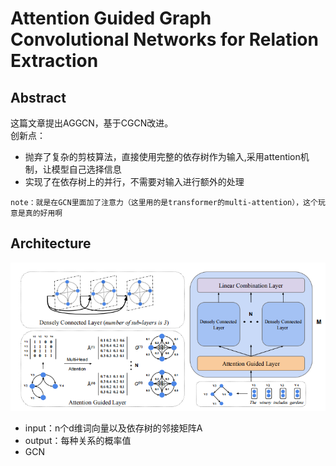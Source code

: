 # Attention Guided Graph Convolutional Networks for Relation Extraction
## Abstract
这篇文章提出AGGCN，基于CGCN改进。<br>
创新点：
* 抛弃了复杂的剪枝算法，直接使用完整的依存树作为输入,采用attention机制，让模型自己选择信息
* 实现了在依存树上的并行，不需要对输入进行额外的处理

`note：就是在GCN里面加了注意力（这里用的是transformer的multi-attention），这个玩意是真的好用啊`

## Architecture
![](https://github.com/tangshisong/NRE/blob/master/image/1.png)
* input：n个d维词向量以及依存树的邻接矩阵A
* output：每种关系的概率值
* GCN

